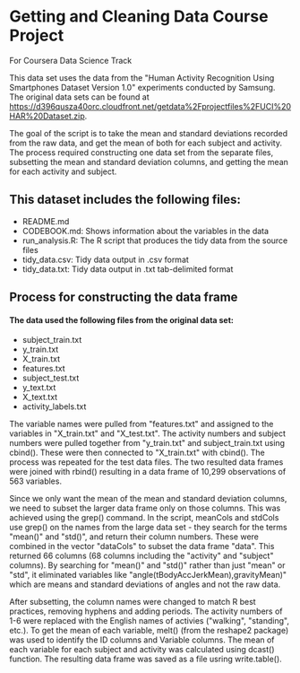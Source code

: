 Getting and Cleaning Data Course Project
========================================

For Coursera Data Science Track

This data set uses the data from the "Human Activity Recognition Using Smartphones Dataset Version 1.0" experiments conducted by Samsung. The original data sets can be found at https://d396qusza40orc.cloudfront.net/getdata%2Fprojectfiles%2FUCI%20HAR%20Dataset.zip.


The goal of the script is to take the mean and standard deviations recorded from the raw data, and get the mean of both for each subject and activity. The process required constructing one data set from the separate files, subsetting the mean and standard deviation columns, and getting the mean for each activity and subject.

This dataset includes the following files:
---------
* README.md
* CODEBOOK.md: Shows information about the variables in the data
* run_analysis.R: The R script that produces the tidy data from the source files
* tidy_data.csv: Tidy data output in .csv format
* tidy_data.txt: Tidy data output in .txt tab-delimited format





Process for constructing the data frame
---------

#### The data used the following files from the original data set:
* subject_train.txt
* y_train.txt
* X_train.txt
* features.txt
* subject_test.txt
* y_text.txt
* X_text.txt
* activity_labels.txt


The variable names were pulled from "features.txt" and assigned to the variables in "X_train.txt" and "X_test.txt". 
The activity numbers and subject numbers were pulled together from "y_train.txt" and subject_train.txt using cbind(). These were then connected to "X_train.txt" with cbind(). The process was repeated for the test data files.
The two resulted data frames were joined with rbind() resulting in a data frame of 10,299 observations of 563 variables.

Since we only want the mean of the mean and standard deviation columns, we need to subset the larger data frame only on those columns. This was achieved using the grep() command. In the script, meanCols and stdCols use grep() on the names from the large data set - they search for the terms "mean()" and "std()", and return their column numbers. These were combined in the vector "dataCols" to subset the data frame "data". This returned 66 columns (68 columns including the "activity" and "subject" columns). By searching for "mean()" and "std()" rather than just "mean" or "std", it eliminated variables like "angle(tBodyAccJerkMean),gravityMean)" which are means and standard deviations of angles and not the raw data.

After subsetting, the column names were changed to match R best practices, removing hyphens and adding periods. The activity numbers of 1-6 were replaced with the English names of activies ("walking", "standing", etc.). To get the mean of each variable, melt() (from the reshape2 package) was used to identify the ID columns and Variable columns. The mean of each variable for each subject and activity was calculated using dcast() function. The resulting data frame was saved as a file usring write.table().
